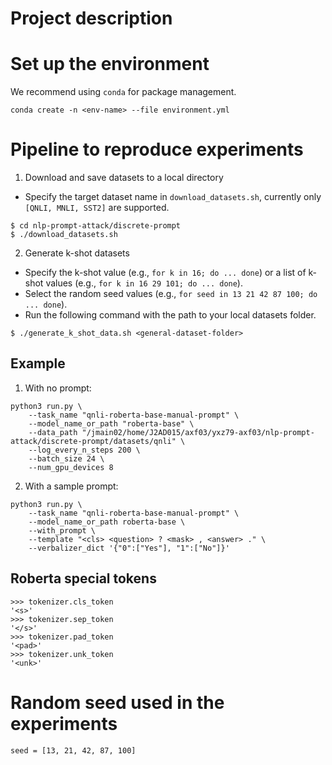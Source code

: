 # Project description

# Set up the environment
We recommend using `conda` for package management.
```
conda create -n <env-name> --file environment.yml
```

# Pipeline to reproduce experiments
1. Download and save datasets to a local directory
- Specify the target dataset name in `download_datasets.sh`, currently only `[QNLI, MNLI, SST2]` are supported.
```
$ cd nlp-prompt-attack/discrete-prompt
$ ./download_datasets.sh
```
2. Generate k-shot datasets
- Specify the k-shot value (e.g., `for k in 16; do ... done`) or a list of k-shot values (e.g., `for k in 16 29 101; do ... done`).
- Select the random seed values (e.g., `for seed in 13 21 42 87 100; do ... done`).
- Run the following command with the path to your local datasets folder.
```
$ ./generate_k_shot_data.sh <general-dataset-folder>
```

## Example
1. With no prompt:
```
python3 run.py \
    --task_name "qnli-roberta-base-manual-prompt" \
    --model_name_or_path "roberta-base" \
    --data_path "/jmain02/home/J2AD015/axf03/yxz79-axf03/nlp-prompt-attack/discrete-prompt/datasets/qnli" \
    --log_every_n_steps 200 \
    --batch_size 24 \
    --num_gpu_devices 8
```
2. With a sample prompt:
```
python3 run.py \
    --task_name "qnli-roberta-base-manual-prompt" \
    --model_name_or_path roberta-base \
    --with_prompt \
    --template "<cls> <question> ? <mask> , <answer> ." \
    --verbalizer_dict '{"0":["Yes"], "1":["No"]}'
```
## Roberta special tokens
```
>>> tokenizer.cls_token
'<s>'
>>> tokenizer.sep_token
'</s>'
>>> tokenizer.pad_token
'<pad>'
>>> tokenizer.unk_token
'<unk>'
```

# Random seed used in the experiments
`seed = [13, 21, 42, 87, 100]`